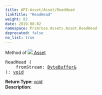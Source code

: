 ```yaml
---
title: API:Asset/Asset/ReadHead
linkTitle: "ReadHead"
weight: 82
date: 2019-08-02
namespace: Primrose.Assets.Asset.ReadHead
deprecated: false
no_list: true
---
```

Method of <a href="/docs/api-reference/Class/Asset"><img src="/icons/silk/default.png"/>&nbsp;Asset</a>
<pre class="method-declaration">
ReadHead (
    fromStream: <a class="type" href="/docs/api-reference/Misc/ByteBuffer&">ByteBuffer&</a>
): <a class="type" href="/docs/api-reference/System/void">void</a></pre>
<b>Return Type: </b>
<a class="type" href="/docs/api-reference/System/void">void</a>
<br/>
<b>Description: </b>